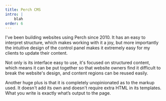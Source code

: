 ```yaml
---
title: Perch CMS
intro: |
    blah
order: 6
---
```


I've been building websites using Perch since 2010. It has an easy to interpret structure, which makes working with it a joy, but more importantly the intuitive design of the control panel makes it extremely easy for my clients to update their content.

Not only is its interface easy to use, it's focused on structured content, which means it can be put together so that website owners find it difficult to break the website's design, and content regions can be reused easily.

Another huge plus is that it is completely unopinionated as to the markup used. It doesn't add its own and doesn't require extra HTML in its templates. What you write is exactly what’s output to the page.
